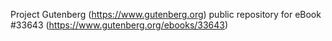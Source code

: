 Project Gutenberg (https://www.gutenberg.org) public repository for eBook #33643 (https://www.gutenberg.org/ebooks/33643)
